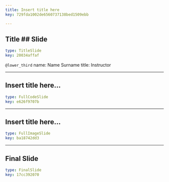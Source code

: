 ```yaml
---
title: Insert title here
key: 729fda1002de6560737138bed1509ebb

---
```

## Title ## Slide

```yaml
type: TitleSlide
key: 20034affaf
```





`@lower_third`
name: Name Surname
title: Instructor




---
## Insert title here...

```yaml
type: FullCodeSlide
key: e626f9707b
```









---
## Insert title here...

```yaml
type: FullImageSlide
key: ba18742dd3
```









---
## Final Slide

```yaml
type: FinalSlide
key: 17cc392070
```









